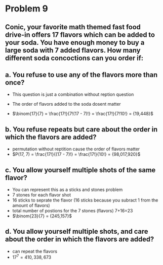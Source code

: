 # Problem 9

##  Conic, your favorite math themed fast food drive-in offers 17 flavors which can be added to your soda. You have enough money to buy a large soda with 7 added flavors. How many different soda concoctions can you order if:

## a. You refuse to use any of the flavors more than once?
- This question is just a combination without reption question
- The order of flavors added to the soda dosent matter

- $\binom{17}{7} = \frac{17!}{7!(17 - 7)!} = \frac{17!}{7!10!} = {19,448}$

## b. You refuse repeats but care about the order in which the flavors are added?
- permutation without reptition cause the order of flavors matter
- $P(17, 7) = \frac{17!}{(17 - 7)!} = \frac{17!}{10!} = {98,017,920}$


## c. You allow yourself multiple shots of the same flavor?
- You can represent this as a sticks and stones problem
- 7 stones for each flavor shot
- 16 sticks to seprate the flavor (16 sticks because you subract 1 from the amount of flavors)
- total number of postions for the 7 stones (flavors) 7+16=23
- $\binom{23}{7} = {245,157}$

## d. You allow yourself multiple shots, and care about the order in which the flavors are added?
- can repeat the flavors
- $17^7 = {410,338,673}$
